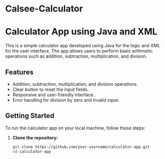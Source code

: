 # Calsee-Calculator
# Calculator App using Java and XML


This is a simple calculator app developed using Java for the logic and XML for the user interface. The app allows users to perform basic arithmetic operations such as addition, subtraction, multiplication, and division.

## Features

- Addition, subtraction, multiplication, and division operations.
- Clear button to reset the input fields.
- Responsive and user-friendly interface.
- Error handling for division by zero and invalid input.

## Getting Started

To run the calculator app on your local machine, follow these steps:

1. **Clone the repository:**

   ```sh
   git clone https://github.com/your-username/calculator-app.git
   cd calculator-app
